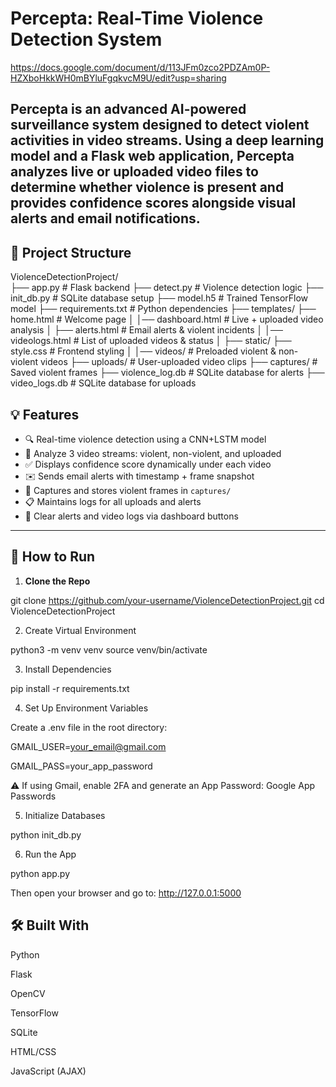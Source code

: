 # Percepta: Real-Time Violence Detection System

https://docs.google.com/document/d/113JFm0zco2PDZAm0P-HZXboHkkWH0mBYluFgqkvcM9U/edit?usp=sharing

**Percepta** is an advanced AI-powered surveillance system designed to detect violent activities in video streams. Using a deep learning model and a Flask web application, Percepta analyzes live or uploaded video files to determine whether violence is present and provides confidence scores alongside visual alerts and email notifications.
---

## 📂 Project Structure
ViolenceDetectionProject/  
├── app.py # Flask backend 
├── detect.py # Violence detection logic 
├── init_db.py # SQLite database setup 
├── model.h5 # Trained TensorFlow model 
├── requirements.txt # Python dependencies 
├── templates/ 
├── home.html # Welcome page    │
│── dashboard.html # Live + uploaded video analysis  │
├── alerts.html # Email alerts & violent incidents   │
│── videologs.html # List of uploaded videos & status  │
├── static/ 
├── style.css # Frontend styling │
│── videos/ # Preloaded violent & non-violent videos 
├── uploads/ # User-uploaded video clips 
├── captures/ # Saved violent frames 
├── violence_log.db # SQLite database for alerts 
├── video_logs.db # SQLite database for uploads  

## 💡 Features

- 🔍 Real-time violence detection using a CNN+LSTM model
- 🎥 Analyze 3 video streams: violent, non-violent, and uploaded
- ✅ Displays confidence score dynamically under each video
- ✉️ Sends email alerts with timestamp + frame snapshot
- 📸 Captures and stores violent frames in `captures/`
- 📋 Maintains logs for all uploads and alerts
- 🔄 Clear alerts and video logs via dashboard buttons

---

## 🚀 How to Run

1. **Clone the Repo**
   
git clone https://github.com/your-username/ViolenceDetectionProject.git
cd ViolenceDetectionProject

2. Create Virtual Environment

python3 -m venv venv
source venv/bin/activate

3. Install Dependencies

pip install -r requirements.txt

4. Set Up Environment Variables

Create a .env file in the root directory:

GMAIL_USER=your_email@gmail.com

GMAIL_PASS=your_app_password

⚠️ If using Gmail, enable 2FA and generate an App Password: Google App Passwords

5. Initialize Databases

python init_db.py

6. Run the App

python app.py

Then open your browser and go to:
http://127.0.0.1:5000


## 🛠 Built With
Python

Flask

OpenCV

TensorFlow

SQLite

HTML/CSS

JavaScript (AJAX)


